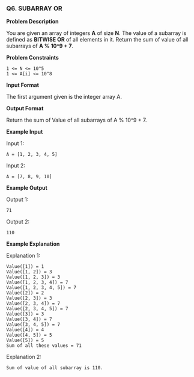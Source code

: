 ### Q6. SUBARRAY OR

**Problem Description**

You are given an array of integers **A** of size **N**.
The value of a subarray is defined as **BITWISE OR** of all elements in it.
Return the sum of value of all subarrays of **A % 10^9 + 7**.

**Problem Constraints**

```
1 <= N <= 10^5
1 <= A[i] <= 10^8
```

**Input Format**

The first argument given is the integer array A.

**Output Format**

Return the sum of Value of all subarrays of A % 10^9 + 7.

**Example Input**

Input 1:

```
A = [1, 2, 3, 4, 5]
```

Input 2:

```
A = [7, 8, 9, 10]
```

**Example Output**

Output 1:

```
71
```

Output 2:

```
110
```

**Example Explanation**

Explanation 1:

```
Value([1]) = 1
Value([1, 2]) = 3
Value([1, 2, 3]) = 3
Value([1, 2, 3, 4]) = 7
Value([1, 2, 3, 4, 5]) = 7
Value([2]) = 2
Value([2, 3]) = 3
Value([2, 3, 4]) = 7
Value([2, 3, 4, 5]) = 7
Value([3]) = 3
Value([3, 4]) = 7
Value([3, 4, 5]) = 7
Value([4]) = 4
Value([4, 5]) = 5
Value([5]) = 5
Sum of all these values = 71
```

Explanation 2:

```
Sum of value of all subarray is 110.
```